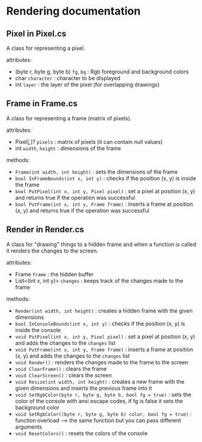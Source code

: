 # Rendering documentation

## Pixel in Pixel.cs

A class for representing a pixel.

attributes:
- (byte r, byte g, byte b) `fg`, `bg` : Rgb foreground and background colors
- char `character` : character to be displayed
- int `layer` : the layer of the pixel (for overlapping drawings)

## Frame in Frame.cs

A class for representing a frame (matrix of pixels).

attributes:
- Pixel[,]? `pixels` : matrix of pixels (it can contain null values)
- int `width`, `height` : dimensions of the frame

methods:
- `Frame(int width, int height)` : sets the dimensions of the frame
- `bool InFrameBounds(int x, int y)` : checks if the position (x, y) is inside 
the frame
- `bool PutPixel(int x, int y, Pixel pixel)` : set a pixel at position (x, y)
and returns true if the operation was successful
- `bool PutFrame(int x, int y, Frame frame)` : inserts a frame at position (x, y)
and returns true if the operation was successful

## Render in Render.cs

A class for "drawing" things to a hidden frame and when a function is called
it renders the changes to the screen.

attributes:
- Frame `frame` : the hidden buffer
- List<(int x, int y)> `changes` : keeps track of the changes made to the frame

methods:
- `Render(int width, int height)` : creates a hidden frame with the given dimensions
- `bool InConsoleBounds(int x, int y)` : checks if the position (x, y) is inside 
the console
- `void PutPixel(int x, int y, Pixel pixel)` : set a pixel at position (x, y) 
and adds the changes to the `changes` list
- `void PutFrame(int x, int y, Frame frame)` : inserts a frame at position (x, y)
and adds the changes to the `changes` list
- `void Render()` : renders the changes made to the frame to the screen
- `void ClearFrame()` : clears the frame
- `void ClearScreen()` : clears the screen
- `void Resize(int width, int height)` : creates a new frame with the 
given dimensions and inserts the previous frame into it
- `void SetRgbColor(byte r, byte g, byte b, bool fg = true)` : sets the color of 
the console with ansi escape codes, if fg is false it sets the background color
- `void SetRgbColor((byte r, byte g, byte b) color, bool fg = true)` : function 
overload --> the same function but you can pass different arguments
- `void ResetColors()` : resets the colors of the console